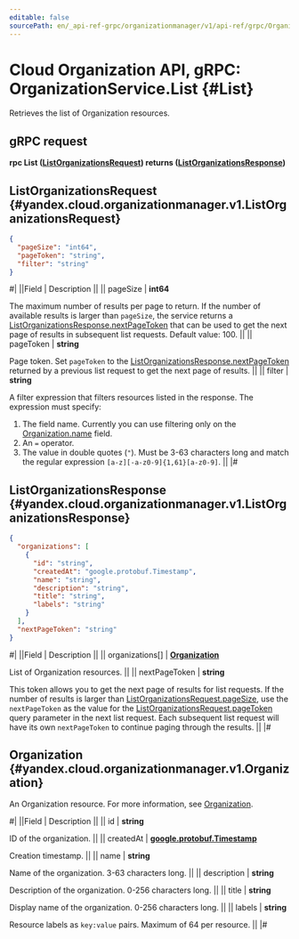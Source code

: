 ```yaml
---
editable: false
sourcePath: en/_api-ref-grpc/organizationmanager/v1/api-ref/grpc/Organization/list.md
---
```


# Cloud Organization API, gRPC: OrganizationService.List {#List}

Retrieves the list of Organization resources.

## gRPC request

**rpc List ([ListOrganizationsRequest](#yandex.cloud.organizationmanager.v1.ListOrganizationsRequest)) returns ([ListOrganizationsResponse](#yandex.cloud.organizationmanager.v1.ListOrganizationsResponse))**

## ListOrganizationsRequest {#yandex.cloud.organizationmanager.v1.ListOrganizationsRequest}

```json
{
  "pageSize": "int64",
  "pageToken": "string",
  "filter": "string"
}
```

#|
||Field | Description ||
|| pageSize | **int64**

The maximum number of results per page to return. If the number of available
results is larger than `pageSize`,
the service returns a [ListOrganizationsResponse.nextPageToken](#yandex.cloud.organizationmanager.v1.ListOrganizationsResponse)
that can be used to get the next page of results in subsequent list requests.
Default value: 100. ||
|| pageToken | **string**

Page token. Set `pageToken`
to the [ListOrganizationsResponse.nextPageToken](#yandex.cloud.organizationmanager.v1.ListOrganizationsResponse)
returned by a previous list request to get the next page of results. ||
|| filter | **string**

A filter expression that filters resources listed in the response.
The expression must specify:
1. The field name. Currently you can use filtering only on the [Organization.name](#yandex.cloud.organizationmanager.v1.Organization) field.
2. An `=` operator.
3. The value in double quotes (`"`). Must be 3-63 characters long and match the regular expression `[a-z][-a-z0-9]{1,61}[a-z0-9]`. ||
|#

## ListOrganizationsResponse {#yandex.cloud.organizationmanager.v1.ListOrganizationsResponse}

```json
{
  "organizations": [
    {
      "id": "string",
      "createdAt": "google.protobuf.Timestamp",
      "name": "string",
      "description": "string",
      "title": "string",
      "labels": "string"
    }
  ],
  "nextPageToken": "string"
}
```

#|
||Field | Description ||
|| organizations[] | **[Organization](#yandex.cloud.organizationmanager.v1.Organization)**

List of Organization resources. ||
|| nextPageToken | **string**

This token allows you to get the next page of results for list requests. If the number of results
is larger than [ListOrganizationsRequest.pageSize](#yandex.cloud.organizationmanager.v1.ListOrganizationsRequest), use
the `nextPageToken` as the value
for the [ListOrganizationsRequest.pageToken](#yandex.cloud.organizationmanager.v1.ListOrganizationsRequest) query parameter
in the next list request. Each subsequent list request will have its own
`nextPageToken` to continue paging through the results. ||
|#

## Organization {#yandex.cloud.organizationmanager.v1.Organization}

An Organization resource. For more information, see [Organization](/docs/organization/enable-org).

#|
||Field | Description ||
|| id | **string**

ID of the organization. ||
|| createdAt | **[google.protobuf.Timestamp](https://developers.google.com/protocol-buffers/docs/reference/google.protobuf#timestamp)**

Creation timestamp. ||
|| name | **string**

Name of the organization. 3-63 characters long. ||
|| description | **string**

Description of the organization. 0-256 characters long. ||
|| title | **string**

Display name of the organization. 0-256 characters long. ||
|| labels | **string**

Resource labels as `` key:value `` pairs. Maximum of 64 per resource. ||
|#